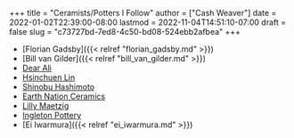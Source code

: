 +++
title = "Ceramists/Potters I Follow"
author = ["Cash Weaver"]
date = 2022-01-02T22:39:00-08:00
lastmod = 2022-11-04T14:51:10-07:00
draft = false
slug = "c73727bd-7ed8-4c50-bd08-524ebb2afbea"
+++

-   [Florian Gadsby]({{< relref "florian_gadsby.md" >}})
-   [Bill van Gilder]({{< relref "bill_van_gilder.md" >}})
-   [Dear Ali](https://www.youtube.com/c/dearAli)
-   [Hsinchuen Lin](https://www.youtube.com/c/hsinchuen)
-   [Shinobu Hashimoto](https://www.youtube.com/c/ShinobuHashimoto)
-   [Earth Nation Ceramics](https://www.youtube.com/channel/UCSirazTEcuYahrfjOH05BmQ)
-   [Lilly Maetzig](https://youtube.com/c/MaeCeramics)
-   [Ingleton Pottery](https://www.youtube.com/c/IngletonPottery)
-   [Ei Iwarmura]({{< relref "ei_iwarmura.md" >}})
